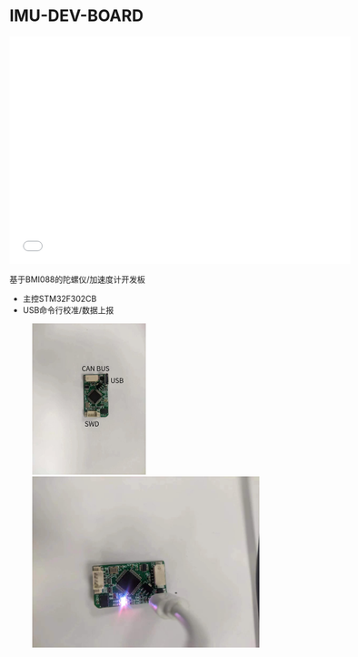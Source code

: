 # IMU-DEV-BOARD

<iframe src="//player.bilibili.com/player.html?bvid=BV1Hs4y1h7o5&page=1" scrolling="no" border="0" frameborder="no" framespacing="0" allowfullscreen="true" width="600" height="400"> </iframe>

基于BMI088的陀螺仪/加速度计开发板

* 主控STM32F302CB
* USB命令行校准/数据上报

<figure class="third">
<img src="../img/IMU-DEV-1.jpeg" width=200/>
<img src="../img/IMU-DEV-2.jpeg" width=400/>
</figure>
